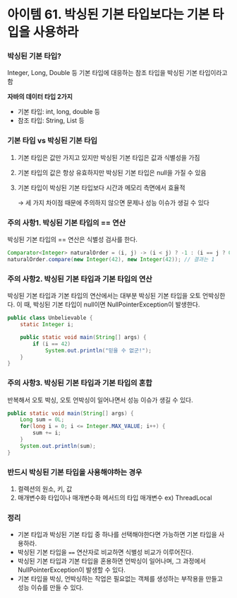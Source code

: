 # 아이템 61. 박싱된 기본 타입보다는 기본 타입을 사용하라

### 박싱된 기본 타입?

Integer, Long, Double 등 기본 타입에 대응하는 참조 타입을 박싱된 기본 타입이라고 함

**자바의 데이터 타입 2가지**

- 기본 타입: int, long, double 등
- 참조 타입: String, List 등

### 기본 타입 vs 박싱된 기본 타입

1. 기본 타입은 값만 가지고 있지만 박싱된 기본 타입은 값과 식별성을 가짐
2. 기본 타입의 값은 항상 유효하지만 박싱된 기본 타입은 null을 가질 수 있음
3. 기본 타입이 박싱된 기본 타입보다 시간과 메모리 측면에서 효율적

    → 세 가지 차이점 때문에 주의하지 않으면 문제나 성능 이슈가 생길 수 있다

### 주의 사항1. 박싱된 기본 타입의 == 연산

박싱된 기본 타입의 == 연산은 식별성 검사를 한다.

```java
Comparator<Integer> naturalOrder = (i, j) -> (i < j) ? -1 : (i == j ? 0 : 1);
naturalOrder.compare(new Integer(42), new Integer(42)); // 결과는 1
```

### 주의 사항2. 박싱된 기본 타입과 기본 타입의 연산

박싱된 기본 타입과 기본 타입의 연산에서는 대부분 박싱된 기본 타입을 오토 언박싱한다. 이 때, 박싱된 기본 타입이 null이면 NullPointerException이 발생한다.

```java
public class Unbelievable {
	static Integer i;

	public static void main(String[] args) {
		if (i == 42)
			System.out.println("믿을 수 없군!");
	}
}
```

### 주의 사항3. 박싱된 기본 타입과 기본 타입의 혼합

반복해서 오토 박싱, 오토 언박싱이 일어나면서 성능 이슈가 생길 수 있다.

```java
public static void main(String[] args) {
	Long sum = 0L;
	for(long i = 0; i <= Integer.MAX_VALUE; i++) {
		sum += i;
	}
	System.out.println(sum);
}
```

### 반드시 박싱된 기본 타입을 사용해야하는 경우

1. 컬렉션의 원소, 키, 값
2. 매개변수화 타입이나 매개변수화 메서드의 타입 매개변수 ex) ThreadLocal<Integer>

### 정리

- 기본 타입과 박싱된 기본 타입 중 하나를 선택해야한다면 가능하면 기본 타입을 사용하라.
- 박싱된 기본 타입을 `==` 연산자로 비교하면 식별성 비교가 이루어진다.
- 박싱된 기본 타입과 기본 타입을 혼용하면 언박싱이 일어나며, 그 과정에서 NullPointerException이 발생할 수 있다.
- 기본 타입을 박싱, 언박싱하는 작업은 필요없는 객체를 생성하는 부작용을 만들고 성능 이슈를 만들 수 있다.